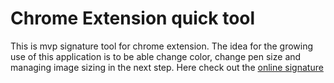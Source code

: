 # Chrome Extension quick tool

This is mvp signature tool for chrome extension. 
The idea for the growing use of this application is to be able change color, change pen size and managing image sizing in the next step. Here check out the [online signature](https://chrome.google.com/webstore/detail/online-signature/bnkacljkbgejahkcnmgoagcjgbchclag/related?hl=en)

